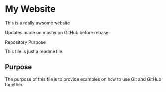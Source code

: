 # My Website

This is a really awsome website

Updates made on master on GitHub before rebase

 Repository Purpose

This file is just a readme file.

## Purpose

The purpose of this file is to provide examples
on how to use Git and GitHub together.